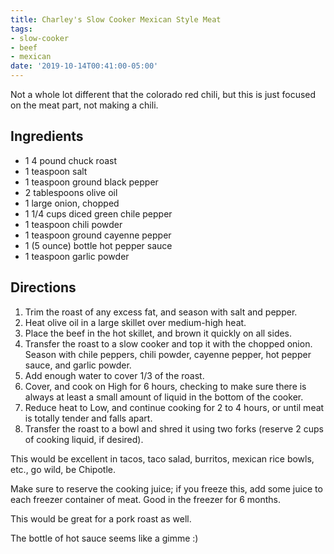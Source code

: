 ```yaml
---
title: Charley's Slow Cooker Mexican Style Meat
tags:
- slow-cooker
- beef
- mexican
date: '2019-10-14T00:41:00-05:00'
---
```

Not a whole lot different that the colorado red chili, but this is just focused on the meat part, not making a chili.

## Ingredients

- 1 4 pound chuck roast
- 1 teaspoon salt
- 1 teaspoon ground black pepper
- 2 tablespoons olive oil
- 1 large onion, chopped
- 1 1/4 cups diced green chile pepper
- 1 teaspoon chili powder
- 1 teaspoon ground cayenne pepper
- 1 (5 ounce) bottle hot pepper sauce
- 1 teaspoon garlic powder

## Directions

1. Trim the roast of any excess fat, and season with salt and pepper.
2. Heat olive oil in a large skillet over medium-high heat.
3. Place the beef in the hot skillet, and brown it quickly on all sides.
4. Transfer the roast to a slow cooker and top it with the chopped onion. Season with chile peppers, chili powder, cayenne pepper, hot pepper sauce, and garlic powder.
5. Add enough water to cover 1/3 of the roast.
6. Cover, and cook on High for 6 hours, checking to make sure there is always at least a small amount of liquid in the bottom of the cooker.
7. Reduce heat to Low, and continue cooking for 2 to 4 hours, or until meat is totally tender and falls apart.
8. Transfer the roast to a bowl and shred it using two forks (reserve 2 cups of cooking liquid, if desired).

This would be excellent in tacos, taco salad, burritos, mexican rice bowls, etc., go wild, be Chipotle.

Make sure to reserve the cooking juice; if you freeze this, add some juice to each freezer container of meat. Good in the freezer for 6 months.

This would be great for a pork roast as well.

The bottle of hot sauce seems like a gimme :)
